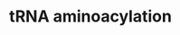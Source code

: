 ---
annotations:
- type: Pathway Ontology
  value: translation pathway
authors:
- MaintBot
- Khanspers
- Egonw
- ReactomeTeam
- Anwesha
- Eweitz
description: tRNA synthetases catalyze the ligation of tRNAs to their cognate amino
  acids in an ATP-dependent manner. The reaction proceeds in two steps. First, amino
  acid and ATP form an aminoacyl adenylate molecule, releasing pyrophosphate. The
  aminoacyl adenylate remains associated with the synthetase enzyme where, in the
  second step it reacts with tRNA to form aminoacyl tRNA and AMP. The rapid hydrolysis
  of pyrophosphate makes these reactions essentially irreversible under physiological
  conditions (Fersht and Kaethner 1976a). Specificity of the tRNA charging reactions
  is achieved both by specific recognition of amino acid and tRNA substrates by the
  synthetase, and by an editing process in which incorrect aminoacyl adenylate molecules
  (e.g., valyl adenylate associated with isoleucyl tRNA synthetase) are hydrolyzed
  rather than conjugated to tRNAs in the second step of the reaction (Baldwin and
  Berg 1966a,b; Fersht and Kaethner 1976b). The tRNA synthetases can be divided into
  two structural classes based on conserved amino acid sequence features (Burnbaum
  and Schimmel 1991).<p>A single synthetase mediates the charging of all of the tRNA
  species specific for any one amino acid but, with three exceptions, glycine, lysine,
  and glutamine, the synthetase that catalyzes aminoacylation of mitochondrial tRNAs
  is encoded by a different gene than the one that acts on mitochondrial tRNAs. Both
  mitochondrial and cytosolic tRNA synthetase enzymes are encoded by genes in the
  nuclear genome.<p>A number of tRNA synthetases are known to have functions distinct
  from tRNA charging (reviewed by Park et al. 2005). Additionally, mutations in several
  of the tRNA synthetases, often affecting protein domains that are dispensable in
  vitro for aminoacyl tRNA synthesis, are associated with a diverse array of neurological
  and other diseases (Antonellis and Green 2008; Park et al. 2008). These findings
  raise interest into the role of these enzymes in human development and disease.<p>   View
  original pathway at [http://www.reactome.org/PathwayBrowser/#DIAGRAM=379724 Reactome].
last-edited: 2021-05-09
organisms:
- Homo sapiens
redirect_from:
- /index.php/Pathway:WP1938
- /instance/WP1938
schema-jsonld:
- '@context': https://schema.org/
  '@id': https://wikipathways.github.io/pathways/WP1938.html
  '@type': Dataset
  creator:
    '@type': Organization
    name: WikiPathways
  description: tRNA synthetases catalyze the ligation of tRNAs to their cognate amino
    acids in an ATP-dependent manner. The reaction proceeds in two steps. First, amino
    acid and ATP form an aminoacyl adenylate molecule, releasing pyrophosphate. The
    aminoacyl adenylate remains associated with the synthetase enzyme where, in the
    second step it reacts with tRNA to form aminoacyl tRNA and AMP. The rapid hydrolysis
    of pyrophosphate makes these reactions essentially irreversible under physiological
    conditions (Fersht and Kaethner 1976a). Specificity of the tRNA charging reactions
    is achieved both by specific recognition of amino acid and tRNA substrates by
    the synthetase, and by an editing process in which incorrect aminoacyl adenylate
    molecules (e.g., valyl adenylate associated with isoleucyl tRNA synthetase) are
    hydrolyzed rather than conjugated to tRNAs in the second step of the reaction
    (Baldwin and Berg 1966a,b; Fersht and Kaethner 1976b). The tRNA synthetases can
    be divided into two structural classes based on conserved amino acid sequence
    features (Burnbaum and Schimmel 1991).<p>A single synthetase mediates the charging
    of all of the tRNA species specific for any one amino acid but, with three exceptions,
    glycine, lysine, and glutamine, the synthetase that catalyzes aminoacylation of
    mitochondrial tRNAs is encoded by a different gene than the one that acts on mitochondrial
    tRNAs. Both mitochondrial and cytosolic tRNA synthetase enzymes are encoded by
    genes in the nuclear genome.<p>A number of tRNA synthetases are known to have
    functions distinct from tRNA charging (reviewed by Park et al. 2005). Additionally,
    mutations in several of the tRNA synthetases, often affecting protein domains
    that are dispensable in vitro for aminoacyl tRNA synthesis, are associated with
    a diverse array of neurological and other diseases (Antonellis and Green 2008;
    Park et al. 2008). These findings raise interest into the role of these enzymes
    in human development and disease.<p>   View original pathway at [http://www.reactome.org/PathwayBrowser/#DIAGRAM=379724
    Reactome].
  keywords:
  - 'LARS '
  - multienzyme complex
  - SARS2 dimer
  - VARS
  - IARS2
  - 'RARS '
  - 'EEF1E1 '
  - QARS
  - tRNA(Gly)
  - MARS2
  - 'KARS '
  - His-tRNA(His)
  - HARS
  - 'GARS '
  - tRNA(Glu)
  - RARS2
  - 'IARS '
  - L-Cys
  - Ala-tRNA(Ala)
  - Mg2+
  - 'DARS '
  - 'FARSB '
  - CARS dimer
  - NARS2
  - L-Leu
  - EARS2
  - NARS
  - KARS dimer
  - 'YARS '
  - Trp-tRNA(Trp)
  - L-Tyr
  - Asn-tRNA(Asn)
  - tRNA(Arg)
  - AARS
  - Ser-tRNA(Ser)
  - Cys-tRNA(Cys)
  - ATP
  - PPA2 dimer
  - 'DARS2 '
  - L-Pro
  - 'PPA2 '
  - PPi
  - tRNA(Ala)
  - 'TARS '
  - L-Ala
  - Gln-tRNA(Gln)
  - Thr-tRNA(Thr)
  - SARS dimer
  - L-Trp
  - Asp-tRNA(Asp)
  - 'EPRS '
  - L-Met
  - tRNA(Pro)
  - L-Lys
  - Met-tRNA(Met)
  - aminoacyl-tRNA
  - Pro-tRNA(Pro)
  - L-Thr
  - L-Arg
  - tRNA(Phe)
  - YARS2 dimer
  - Tyr-tRNA(Tyr)
  - L-Glu
  - 'QARS '
  - L-His
  - Pi
  - GARS dimer
  - tRNA(Val)
  - AARS2
  - tRNA(Cys)
  - Lys-tRNA(Lys)
  - 'AIMP2 '
  - YARS dimer
  - HARS2
  - Val-tRNA(Val)
  - L-Phe
  - Leu-tRNA(Leu)
  - 'MARS '
  - Ile-tRNA(Ile)
  - LARS2(1-?)
  - tRNA(Asp)
  - Phe-tRNA(Phe)
  - tRNA(Tyr)
  - 5'-monophosphate
  - PPA1 dimer
  - tRNA(Ser)
  - tRNA(Leu)
  - 'WARS '
  - FARS A2B2 tetramer
  - tRNA(Lys)
  - 'SARS2 '
  - L-Val
  - L-Asn
  - 'AIMP1(1-312) '
  - WARS2
  - AMP
  - 'GARS(55-739) '
  - FARS2(1-?)
  - L-Asp
  - tRNA(Asn)
  - tRNA(Thr)
  - 'FARSA '
  - synthetase
  - Gly-tRNA(Gly)
  - WARS dimer
  - Glu-tRNA(Glu)
  - tRNA(Trp)
  - L-Ser
  - H2O
  - L-Ile
  - 'YARS2 '
  - TARS2(1-?)
  - 'CARS '
  - tRNA(Met)
  - VARS2
  - DARS2 dimer
  - CARS2(1-?)
  - 'SARS '
  - Gly
  - tRNA(Gln)
  - 'PPA1 '
  - tRNA(His)
  - PARS2
  - Arg-tRNA(Arg)
  - adenosine
  - tRNA(Ile)
  - TARS dimer
  - L-Gln
  license: CC0
  name: tRNA aminoacylation
seo: CreativeWork
title: tRNA aminoacylation
wpid: WP1938
---
